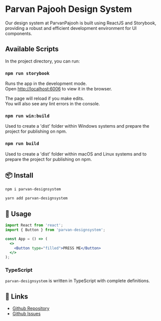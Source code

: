 # Parvan Pajooh Design System

Our design system at ParvanPajooh is built using ReactJS and Storybook, providing a robust and efficient development environment for UI components.

## Available Scripts

In the project directory, you can run:

### `npm run storybook`

Runs the app in the development mode.\
Open [http://localhost:6006](http://localhost:6006) to view it in the browser.

The page will reload if you make edits.\
You will also see any lint errors in the console.

### `npm run win:build`

Used to create a 'dist' folder within Windows systems and prepare the project for publishing on npm.

### `npm run build`

Used to create a 'dist' folder within macOS and Linux systems and to prepare the project for publishing on npm.

## 📦 Install

```bash
npm i parvan-designsystem
```

```bash
yarn add parvan-designsystem
```

## 🔨 Usage

```jsx
import React from 'react';
import { Button } from 'parvan-designsystem';

const App = () => (
  <>
    <Button type="filled">PRESS ME</Button>
  </>
);
```

### TypeScript

`parvan-designsystem` is written in TypeScript with complete definitions.

## 🔗 Links

- [Github Repository](https://github.com/pourya-ataee/parvan-component)
- [Github Issues](https://github.com/pourya-ataee/parvan-component/issues)